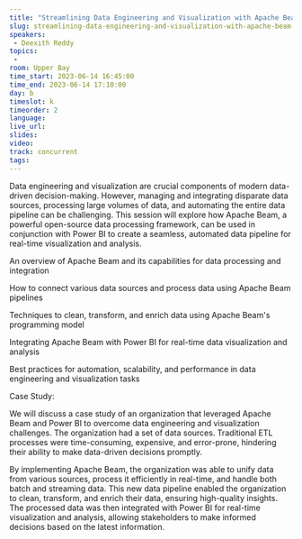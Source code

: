 ```yaml
---
title: "Streamlining Data Engineering and Visualization with Apache Beam and Power BI: A Real-World Case Stu"
slug: streamlining-data-engineering-and-visualization-with-apache-beam-and-power-bi-a-real-world-case-stu
speakers:
 - Deexith Reddy
topics:
 - 
room: Upper Bay
time_start: 2023-06-14 16:45:00
time_end: 2023-06-14 17:10:00
day: b
timeslot: k
timeorder: 2
language: 
live_url: 
slides: 
video: 
track: concurrent
tags:
---
```


Data engineering and visualization are crucial components of modern data-driven decision-making. However, managing and integrating disparate data sources, processing large volumes of data, and automating the entire data pipeline can be challenging. This session will explore how Apache Beam, a powerful open-source data processing framework, can be used in conjunction with Power BI to create a seamless, automated data pipeline for real-time visualization and analysis.
 
 
 
 An overview of Apache Beam and its capabilities for data processing and integration
 
 How to connect various data sources and process data using Apache Beam pipelines
 
 Techniques to clean, transform, and enrich data using Apache Beam's programming model
 
 Integrating Apache Beam with Power BI for real-time data visualization and analysis
 
 Best practices for automation, scalability, and performance in data engineering and visualization tasks
 
 Case Study:
 
 
 
 We will discuss a case study of an organization that leveraged Apache Beam and Power BI to overcome data engineering and visualization challenges. The organization had a set of data sources. Traditional ETL processes were time-consuming, expensive, and error-prone, hindering their ability to make data-driven decisions promptly.
 
 
 
 By implementing Apache Beam, the organization was able to unify data from various sources, process it efficiently in real-time, and handle both batch and streaming data. This new data pipeline enabled the organization to clean, transform, and enrich their data, ensuring high-quality insights. The processed data was then integrated with Power BI for real-time visualization and analysis, allowing stakeholders to make informed decisions based on the latest information.